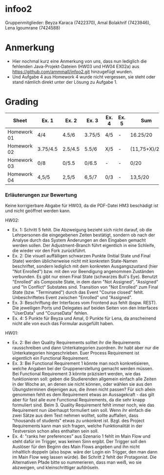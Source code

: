 # infoo2

Gruppenmitglieder: Beyza Karaca (7422370), Amal Bolakhrif (7423946), Lena Igoumrane (7424588)

# Anmerkung
- Hier nochmal kurz eine Anmerkung von uns, dass nun lediglich die fehlenden Java-Projekt-Dateien (HW03 und HW04 EX02a) aus https://github.com/ammmall/infoo2.git hinzugefügt wurden.
- Und Aufgabe 4 aus Homework 4 wurde nicht vergessen, sie steht oder stand nämlich direkt unter der Lösung zu Aufgabe 1.

# Grading

| Sheet       | Ex. 1    | Ex. 2    | Ex. 3    | Ex. 4    | Ex. 5    | Sum          |
| ----------- | -------- | -------- | -------- | -------- | -------- | ------------ |
| Homework 01 | 4/4      | 4.5/6    | 3.75/5   | 4/5      | -        | 16.25/20     |
| Homework 02 | 3.75/4.5 | 2.5/4.5  | 5.5/6    | X/5      | -        | (11,75+X)/20 |
| Homework 03 | 0/8      | 0/5.5    | 0/6.5    | -        | -        | 0/20         |
| Homework 04 | 4,5/5    | 2,5/5    | 6,5/7    |  0/3     | -        | 13,5/20      |

### Erläuterungen zur Bewertung

Keine korrigierbare Abgabe für HW03, da die PDF-Datei HM3 beschädigt ist und nicht geöffnet werden kann.

HW02:
- Ex. 1: Schritt 5 fehlt. Die Abzweigung bezieht sich nicht darauf, ob die Lehrpersonen die eingegebenen Zeiten bestätigt, sondern ob nach der Analyse durch das System Änderungen an den Eingaben gemacht werden sollen. Der Adjustment-Branch führt eigentlich in eine Schleife, die wieder vor den Fork zurückführt.
- Ex. 2: Die visuell auffälligen schwarzen Punkte (Initial State und Final State) werden üblicherweise nicht mit konkreten State-Namen beschriftet, sondern lediglich mit dem konkreten Ausgangszustand (hier "Not Enrolled") bzw. mit den vor Beendigung angenommen Zuständen verbunden. Es gibt nur einen Final State (schwarzes Bull's Eye). Benutzt "Enrolled" als Composite State, in dem dann "Not Assigned", "Assigned" und "In Conflict" Substates sind. Transition von "Not Enrolled" zum Final State (bzw. "Terminated") durch das Event "Course closed" fehlt. Unbeschriftetes Event zwischen "Enrolled" und "Assigned".
- Ex. 3: Beschriftung der Interfaces vom Frontend aus fehlt (bspw. REST). Die jeweiligen Ports und Delegates auf beiden Seiten von den Interfaces "UserData" und "CourseData" fehlen.
- Ex. 4: 5 Punkte für Beyza und Amal, 0 Punkte für Lena, da anscheinend nicht alle von euch das Formular ausgefüllt haben.

HW01:
- Ex. 2: Bei den Quality Requirements solltet ihr die Requirements rausschreiben und dann Unterkategorien zuordnen. Ihr habt aber nur die Unterkategorien hingeschrieben. Euer Process Requirement ist eigentlich ein Functional Requirement.
- Ex. 3: Bei Functional Requirement 1 könnte man noch konkretisieren, welche Angaben bei der Gruppenerstellung gemacht werden müssen. Bei Functional Requirement 3 könnte präzisiert werden, wie das funktionieren soll: geben die Studierenden allgemein einfach alle Zeiten in der Woche an, an denen sie nicht können, oder wählen sie aus den Übungsterminen diejenigen aus, die ihnen nicht passen? Für sich allein genommen fehlt es dem Requirement etwas an Aussagekraft - das gilt aber für fast alle eure Functional Requirements, da die sehr knapp formuliert sind. Beim 3. Quality Requirement fehlt immer noch, wie das Requirement nun überhaupt formuliert sein soll. Wenn ihr einfach die zwei Sätze aus dem Text nehmen wolltet, sollte auffallen, dass "thousands of students" etwas zu unkonkret ist. Bzgl. des Project Requirements kann man sich fragen, welche Funktionalität in der Testversion schon alles enthalten sein soll.
- Ex. 4: "ranks her preferences" aus Szenario 1 fehlt im Main Flow und steht dafür im Trigger, was keinen Sinn ergibt. Der Trigger soll den Auslöser für den Beginn des Main Flows angeben und ihn nicht inhaltlich doppeln (also bspw. wäre der Login ein Trigger, den man dann im Main Flow weg lassen würde). Bei Schritt 2 fehlt der Protagonist. Die Alternativen Pfade bitte so nummerieren, dass man weiß, wo sie abzweigen, und kleinschrittiger aufdröseln.
